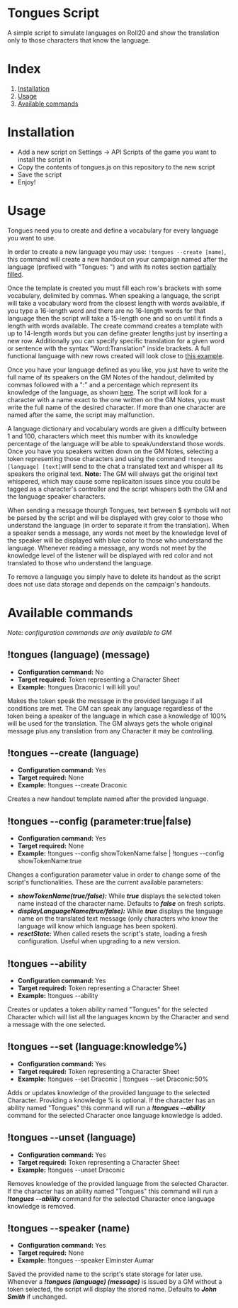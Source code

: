 # Tongues Script
A simple script to simulate languages on Roll20 and show the translation only to those characters that know the language.

# Index
1. [Installation](#installation)
2. [Usage](#usage)
3. [Available commands](#available-commands)

# Installation
- Add a new script on Settings -> API Scripts of the game you want to install the script in
- Copy the contents of tongues.js on this repository to the new script
- Save the script
- Enjoy!

# Usage
Tongues need you to create and define a vocabulary for every language you want to use.

In order to create a new language you may use: `!tongues --create [name]`, this command will create a new handout on your campaign named after the language (prefixed with "Tongues: ") and with its notes section [partially filled](https://i.gyazo.com/f42ef037efb3744221834743081696b1.png).

Once the template is created you must fill each row's brackets with some vocabulary, delimited by commas. When speaking a language, the script will take a vocabulary word from the closest length with words available, if you type a 16-length word and there are no 16-length words for that language then the script will take a 15-length one and so on until it finds a length with words available. The create command creates a template with up to 14-length words but you can define greater lengths just by inserting a new row.
Additionally you can specify specific translation for a given word or sentence with the syntax "Word:Translation" inside brackets.
A full functional language with new rows created will look close to [this example](https://i.gyazo.com/1eb5a7f0ad688a6fa0281172a828d9f4.png).

Once you have your language defined as you like, you just have to write the full name of its speakers on the GM Notes of the handout, delimited by commas followed with a ":" and a percentage which represent its knowledge of the language, as shown [here](https://i.gyazo.com/04bd5b16ca29a4c49b3a5b9f1b2d26c0.png). The script will look for a character with a name exact to the one written on the GM Notes, you must write the full name of the desired character. If more than one character are named after the same, the script may malfunction.

A language dictionary and vocabulary words are given a difficulty between 1 and 100, characters which meet this number with its knowledge percentage of the language will be able to speak/understand those words.
Once you have you speakers written down on the GM Notes, selecting a token representing those characters and using the command `!tongues [language] [text]`will send to the chat a translated text and whisper all its speakers the original text. **Note:** The GM will always get the original text whispered, which may cause some replicaiton issues since you could be tagged as a character's controller and the script whispers both the GM and the language speaker characters.

When sending a message thourgh Tongues, text between $ symbols will not be parsed by the script and will be displayed with grey color to those who understand the language (in order to separate it from the translation).
When a speaker sends a message, any words not meet by the knowledge level of the speaker will be displayed with blue color to those who understand the language.
Whenever reading a message, any words not meet by the knowledge level of the listener will be displayed with red color and not translated to those who understand the language.

To remove a language you simply have to delete its handout as the script does not use data storage and depends on the campaign's handouts.

# Available commands
*Note: configuration commands are only available to GM*

## !tongues (language) (message)
- **Configuration command:** No
- **Target required:** Token representing a Character Sheet
- **Example:** !tongues Draconic I will kill you!

Makes the token speak the message in the provided language if all conditions are met.
The GM can speak any language regardless of the token being a speaker of the language in which case a knowledge of 100% will be used for the translation.
The GM always gets the whole original message plus any translation from any Character it may be controlling.
## !tongues --create (language)
- **Configuration command:** Yes
- **Target required:** None
- **Example:** !tongues --create Draconic

Creates a new handout template named after the provided language.
## !tongues --config (parameter:true|false)
- **Configuration command:** Yes
- **Target required:** None
- **Example:** !tongues --config showTokenName:false | !tongues --config showTokenName:true

Changes a configuration parameter value in order to change some of the script's functionalities. These are the current available parameters:
- ***showTokenName(true/false):*** While ***true*** displays the selected token name instead of the character name. Defaults to ***false*** on fresh scripts.
- ***displayLanguageName(true/false):*** While ***true*** displays the language name on the translated text message (only characters who know the language will know which language has been spoken).
- ***resetState:*** When called resets the script's state, loading a fresh configuration. Useful when upgrading to a new version.
## !tongues --ability
- **Configuration command:** Yes
- **Target required:** Token representing a Character Sheet
- **Example:** !tongues --ability

Creates or updates a token ability named "Tongues" for the selected Character which will list all the languages known by the Character and send a message with the one selected.
## !tongues --set (language:knowledge%)
- **Configuration command:** Yes
- **Target required:** Token representing a Character Sheet
- **Example:** !tongues --set Draconic | !tongues --set Draconic:50%

Adds or updates knowledge of the provided language to the selected Character. Providing a knowledge % is optional. If the character has an ability named "Tongues" this command will run a ***!tongues --ability*** command for the selected Character once language knowledge is added.
## !tongues --unset (language)
- **Configuration command:** Yes
- **Target required:** Token representing a Character Sheet
- **Example:** !tongues --unset Draconic

Removes knowledge of the provided language from the selected Character. If the character has an ability named "Tongues" this command will run a ***!tongues --ability*** command for the selected Character once language knowledge is removed.
## !tongues --speaker (name)
- **Configuration command:** Yes
- **Target required:** None
- **Example:** !tongues --speaker Elminster Aumar

Saved the provided name to the script's state storage for later use. Whenever a ***!tongues (language) (message)*** is issued by a GM without a token selected, the script will display the stored name. Defaults to ***John Smith*** if unchanged.

